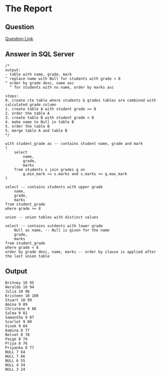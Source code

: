 # The Report

## Question
[Question Link](https://www.hackerrank.com/challenges/the-report/problem?isFullScreen=true)

## Answer in SQL Server
    /*
    output:
    - table with name, grade, mark
    ^ replace name with Null for students with grade < 8
    ^ order by grade desc, name asc
      ^ for students with no name, order by marks asc

    steps:
    0. create cte table where students & grades tables are combined with
    calculated grade column
    1. create table A with student grade >= 8
    2. order the table A
    3. create table B with student grade < 8
    4. make name to Null in table B
    5. order the table B
    5. merge table A and table B
    */

    with student_grade as -- contains student name, grade and mark
    (
        select 
            name,
            grade,
            marks
        from students s join grades g on 
            g.min_mark <= s.marks and s.marks <= g.max_mark
    )

    select -- contains students with upper grade
        name,
        grade,
        marks
    from student_grade
    where grade >= 8

    union -- union tables with distinct values

    select -- contains sutdents with lower grade
        Null as name, -- Null is given for the name
        grade,
        marks
    from student_grade
    where grade < 8
    order by grade desc, name, marks -- order by clause is applied after the last union table

## Output
    Britney 10 95
    Heraldo 10 94
    Julia 10 96
    Kristeen 10 100
    Stuart 10 99
    Amina 9 89
    Christene 9 88
    Salma 9 81
    Samantha 9 87
    Scarlet 9 80
    Vivek 9 84
    Aamina 8 77
    Belvet 8 78
    Paige 8 74
    Priya 8 76
    Priyanka 8 77
    NULL 7 64
    NULL 7 66
    NULL 6 55
    NULL 4 34
    NULL 3 24
